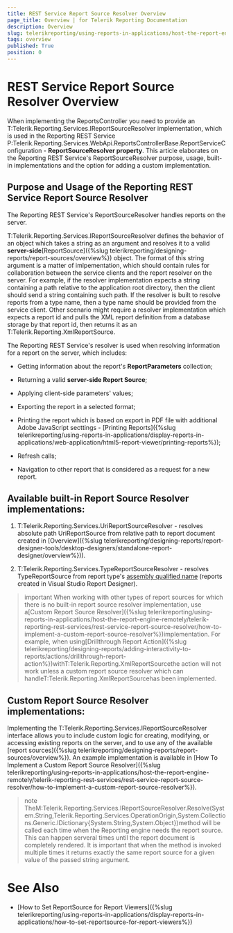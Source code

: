 ```yaml
---
title: REST Service Report Source Resolver Overview
page_title: Overview | for Telerik Reporting Documentation
description: Overview
slug: telerikreporting/using-reports-in-applications/host-the-report-engine-remotely/telerik-reporting-rest-services/rest-service-report-source-resolver/overview
tags: overview
published: True
position: 0
---
```


# REST Service Report Source Resolver Overview



When implementing the ReportsController you need to provide an T:Telerik.Reporting.Services.IReportSourceResolver implementation,
        which is used in the Reporting REST Service P:Telerik.Reporting.Services.WebApi.ReportsControllerBase.ReportServiceConfiguration -
        __ReportSourceResolver property__. This article elaborates on the Reporting REST Service's ReportSourceResolver purpose, usage,
        built-in implementations and the option for adding a custom implementation.
      

## Purpose and Usage of the Reporting REST Service Report Source Resolver

The Reporting REST Service's ReportSourceResolver handles reports on the server.

T:Telerik.Reporting.Services.IReportSourceResolver defines the behavior of an object which takes a string as an argument
          and resolves it to a valid __server-side__[ReportSource]({%slug telerikreporting/designing-reports/report-sources/overview%}) object.
          The format of this string argument is a matter of imlpementation, which should contain rules for collaboration between the service clients and the report resolver on the server.
          For example, if the resolver implementation expects a string containing a path relative to the application root directory, then the client should send a string containing such path.
          If the resolver is built to resolve reports from a type name, then a type name should be provided from the service client.
          Other scenario might require a resolver implementation which expects a report id and pulls the XML report definition from a database storage by that report id,
          then returns it as an T:Telerik.Reporting.XmlReportSource.
        

The Reporting REST Service's resolver is used when resolving information for a report on the server,
          which includes:
        

* Getting information about the report's __ReportParameters__ collection;
            

* Returning a valid __server-side Report Source__;
            

* Applying client-side parameters' values;

* Exporting the report in a selected format;

* Printing the report which is based on export in PDF file with additional Adobe JavaScript secttings -
              [Printing Reports]({%slug telerikreporting/using-reports-in-applications/display-reports-in-applications/web-application/html5-report-viewer/printing-reports%});
            

* Refresh calls;

* Navigation to other report that is considered as a request for a new report.

## Available built-in Report Source Resolver implementations:

1. T:Telerik.Reporting.Services.UriReportSourceResolver
              - resolves absolute path UriReportSource from relative path to report document created in [Overview]({%slug telerikreporting/designing-reports/report-designer-tools/desktop-designers/standalone-report-designer/overview%})).
            

1. T:Telerik.Reporting.Services.TypeReportSourceResolver
              - resolves TypeReportSource from report type's [assembly qualified name](http://msdn.microsoft.com/en-us/library/30wyt9tk) (reports created in Visual Studio Report Designer).
            

>important When working with other types of report sources for which there is no built-in report source resolver implementation, use a[Custom Report Source Resolver]({%slug telerikreporting/using-reports-in-applications/host-the-report-engine-remotely/telerik-reporting-rest-services/rest-service-report-source-resolver/how-to-implement-a-custom-report-source-resolver%})implementation.
            For example, when using[Drillthrough Report Action]({%slug telerikreporting/designing-reports/adding-interactivity-to-reports/actions/drillthrough-report-action%})withT:Telerik.Reporting.XmlReportSourcethe action will not work unless a custom report source resolver which can handleT:Telerik.Reporting.XmlReportSourcehas been implemented.
>


## Custom Report Source Resolver implementations:

Implementing the T:Telerik.Reporting.Services.IReportSourceResolver
          interface allows you to include custom logic for creating, modifying, or accessing existing reports on the server,
          and to use any of the available [report sources]({%slug telerikreporting/designing-reports/report-sources/overview%}).
          An example implementation is available in [How To Implement a Custom Report Source Resolver]({%slug telerikreporting/using-reports-in-applications/host-the-report-engine-remotely/telerik-reporting-rest-services/rest-service-report-source-resolver/how-to-implement-a-custom-report-source-resolver%}).
        

>note TheM:Telerik.Reporting.Services.IReportSourceResolver.Resolve(System.String,Telerik.Reporting.Services.OperationOrigin,System.Collections.Generic.IDictionary{System.String,System.Object})method will be called each time when the Reporting engine needs the report source. This can happen serveral times  until the report document is
            completely rendered. It is important that when the method is invoked multiple times it returns exactly the same
            report source for a given value of the passed string argument.
>


# See Also

 * [How to Set ReportSource for Report Viewers]({%slug telerikreporting/using-reports-in-applications/display-reports-in-applications/how-to-set-reportsource-for-report-viewers%})

